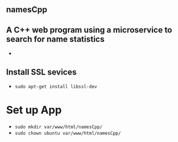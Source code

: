 ## namesCpp
## A C++ web program using a microservice to search for name statistics
 - 
 
 
## Install SSL sevices
 - ```sudo apt-get install libssl-dev```
 


# Set up App
 - ```sudo mkdir var/www/html/namesCpp/```
 - ```sudo chown ubuntu var/www/html/namesCpp/```
